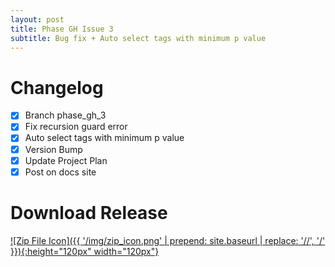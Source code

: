 ```yaml
---
layout: post
title: Phase GH Issue 3
subtitle: Bug fix + Auto select tags with minimum p value
---
```


# Changelog
- [X] Branch phase_gh_3
- [X] Fix recursion guard error
- [X] Auto select tags with minimum p value
- [X] Version Bump
- [X] Update Project Plan
- [X] Post on docs site

# Download Release
[![Zip File Icon]({{ '/img/zip_icon.png' | prepend: site.baseurl | replace: '//', '/' }}){:height="120px" width="120px"}](https://github.com/mcrosson/lr_plugin_computer_vision_tagging/archive/20161024.1.zip)
